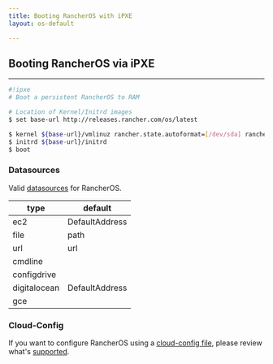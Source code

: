 ```yaml
---
title: Booting RancherOS with iPXE
layout: os-default

---
```

## Booting RancherOS via iPXE
----

```bash
#!ipxe
# Boot a persistent RancherOS to RAM

# Location of Kernel/Initrd images
$ set base-url http://releases.rancher.com/os/latest

$ kernel ${base-url}/vmlinuz rancher.state.autoformat=[/dev/sda] rancher.cloud_init.datasources=['url:http://example.com/cloud-config']
$ initrd ${base-url}/initrd
$ boot
```

### Datasources 
Valid [datasources](https://github.com/rancher/os/blob/3338c4ac63597940bcde7e6005f1cc09287062a2/cmd/cloudinit/cloudinit.go#L378) for RancherOS.

| type | default |  
|---|---|
| ec2 | DefaultAddress | 
| file | path |
| url | url |
| cmdline |  |
| configdrive |  |
| digitalocean | DefaultAddress |
| gce |  |

### Cloud-Config
 
If you want to configure RancherOS using a [cloud-config file]({{site.baseurl}}/os/cloud-config/), please review what's [supported]({{site.baseurl}}/os/cloud-config/#supported-cloud-config-directives).
